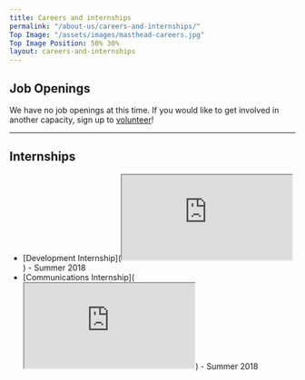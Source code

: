 ```yaml
---
title: Careers and internships
permalink: "/about-us/careers-and-internships/"
Top Image: "/assets/images/masthead-careers.jpg"
Top Image Position: 50% 30%
layout: careers-and-internships
---
```


## Job Openings

We have no job openings at this time. If you would like to get involved in another capacity, sign up to [volunteer](/volunteer)!

---

## Internships

- [Development Internship](<iframe src="https://docs.google.com/document/d/e/2PACX-1vTfWEjZx2ZqQw6I8PcARIJkEYnrOF0k9NAMzV9eyJuFzninHd0VxfQ1_uGPt18cuAjhN8UpGmqmfUu3/pub?embedded=true"></iframe>) - Summer 2018
- [Communications Internship](<iframe src="https://docs.google.com/document/d/e/2PACX-1vTl-9SD5oEXq3D0Hz87Q4EbD4C40qwH0PvXes5vPZX-QcmnEMAt7dDNzr4MjK-qG6IaiXcGHPjojaE5/pub?embedded=true"></iframe>) - Summer 2018